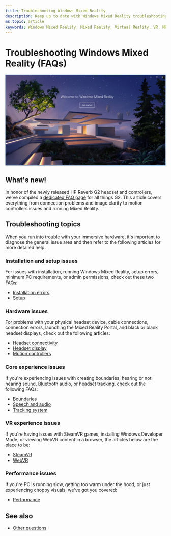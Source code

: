 ```yaml
---
title: Troubleshooting Windows Mixed Reality
description: Keep up to date with Windows Mixed Reality troubleshooting that goes beyond our standard consumer support documentation.
ms.topic: article
keywords: Windows Mixed Reality, Mixed Reality, Virtual Reality, VR, MR, Troubleshoot, Errors, Help, Support
---
```


# Troubleshooting Windows Mixed Reality (FAQs)

![Troubleshooting header logo](images/1050px-Mixedrealityportal.png)

## What's new!

In honor of the newly released HP Reverb G2 headset and controllers, we've compiled a [dedicated FAQ page](reverbG2-faq.md) for all things G2. This article covers everything from connection problems and image clarity to motion controllers issues and running Mixed Reality.

## Troubleshooting topics

When you run into trouble with your immersive hardware, it's important to diagnose the general issue area and then refer to the following articles for more detailed help. 

### Installation and setup issues

For issues with installation, running Windows Mixed Reality, setup errors, minimum PC requirements, or admin permissions, check out these two FAQs:

- [Installation errors](installation_errors.md)
- [Setup](wmr-setup-faq.yml)

### Hardware issues

For problems with your physical headset device, cable connections, connection errors, launching the Mixed Reality Portal, and black or blank headset displays, check out the following articles:

- [Headset connectivity](headset-connectivity.md)
- [Headset display](headset-display.md)
- [Motion controllers](motion-controller-problems.md)

### Core experience issues

If you're experiencing issues with creating boundaries, hearing or not hearing sound, Bluetooth audio, or headset tracking, check out the following FAQs:

- [Boundaries](boundary-questions.md)
- [Speech and audio](speech-and-audio.md)
- [Tracking system](tracking.md)

### VR experience issues

If you're having issues with SteamVR games, installing Windows Developer Mode, or viewing WebVR content in a browser, the articles below are the place to be:

- [SteamVR](steamvr-questions.md)
- [WebVR](webvr-questions.md)

### Performance issues 

If you're PC is running slow, getting too warm under the hood, or just experiencing choppy visuals, we've got you covered:

- [Performance](performance-questions.md)

## See also
- [Other questions](other-questions.md)
